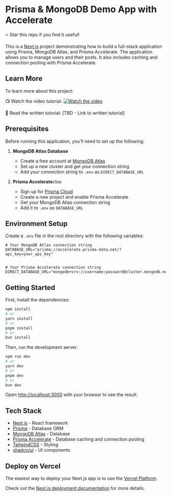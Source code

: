 # Prisma & MongoDB Demo App with Accelerate

⭐ Star this repo if you find it useful!

This is a [Next.js](https://nextjs.org) project demonstrating how to build a full-stack application using Prisma, MongoDB Atlas, and Prisma Accelerate. The application allows you to manage users and their posts. It also includes caching and connection pooling with Prisma Accelerate. 

## Learn More

To learn more about this project:

📺 Watch the video tutorial:
[![Watch the video](https://img.youtube.com/vi/<video_id>/maxresdefault.jpg)](https://youtu.be/<video_id>)

📖 Read the written tutorial:
[TBD - Link to written tutorial]

## Prerequisites

Before running this application, you'll need to set up the following:

1. **MongoDB Atlas Database**
   - Create a free account at [MongoDB Atlas](https://www.mongodb.com/cloud/atlas/register/?utm_campaign=devrel&utm_source=third-party-content&utm_medium=cta&utm_content=prisma-mongodb-tutorial&utm_term=jesse.hall)
   - Set up a new cluster and get your connection string
   - Add your connection string to `.env` as `DIRECT_DATABASE_URL`

2. **Prisma Accelerate**clou
   - Sign up for [Prisma Cloud](https://cloud.prisma.io)
   - Create a new project and enable Prisma Accelerate
   - Get your MongoDB Atlas connection string
   - Add it to `.env` as `DATABASE_URL`

## Environment Setup

Create a `.env` file in the root directory with the following variables:

```env
# Your MongoDB Atlas connection string
DATABASE_URL="prisma://accelerate.prisma-data.net/?api_key=your_api_key"


# Your Prisma Accelerate connection string
DIRECT_DATABASE_URL="mongodb+srv://username:password@cluster.mongodb.net/database_name"
```

## Getting Started

First, install the dependencies:

```bash
npm install
# or
yarn install
# or
pnpm install
# or
bun install
```

Then, run the development server:

```bash
npm run dev
# or
yarn dev
# or
pnpm dev
# or
bun dev
```

Open [http://localhost:3000](http://localhost:3000) with your browser to see the result.

## Tech Stack

- [Next.js](https://nextjs.org/) - React framework
- [Prisma](https://www.prisma.io/) - Database ORM
- [MongoDB Atlas](https://www.mongodb.com/atlas/?utm_campaign=devrel&utm_source=third-party-content&utm_medium=cta&utm_content=prisma-mongodb-tutorial&utm_term=jesse.hall) - Database
- [Prisma Accelerate](https://www.prisma.io/data-platform/accelerate) - Database caching and connection pooling
- [TailwindCSS](https://tailwindcss.com/) - Styling
- [shadcn/ui](https://ui.shadcn.com/) - UI components

## Deploy on Vercel

The easiest way to deploy your Next.js app is to use the [Vercel Platform](https://vercel.com/new?utm_medium=default-template&filter=next.js&utm_source=create-next-app&utm_campaign=create-next-app-readme).

Check out the [Next.js deployment documentation](https://nextjs.org/docs/app/building-your-application/deploying) for more details.
